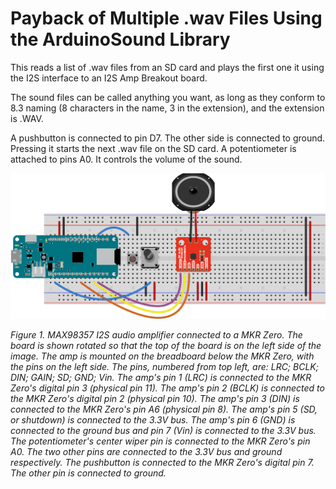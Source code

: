 #  Payback of Multiple .wav Files Using the ArduinoSound Library

This reads a list of  .wav files from an SD card and plays the first one it using the I2S interface to an I2S Amp Breakout board. 

The sound files can be called anything you want, as long as they conform to 8.3 naming (8 characters in the name, 3 in the extension), and the extension is .WAV.

A pushbutton is connected to pin D7. The other side is connected to ground. Pressing it starts the next .wav file on the SD card. A potentiometer is attached to pins A0. It controls the volume of the sound.


![Figure 1. MAX98357 I2S audio amplifier, a pushbutton, and a potentiometer connected to a MKR Zero.](../../docs/img/I2S_amp_circuit_MAX98357_bb.png)

*Figure 1. MAX98357 I2S audio amplifier connected to a MKR Zero. The board is shown rotated so that the top of the board is on the left side of the image. The amp is mounted on the breadboard below the MKR Zero, with the pins on the left side. The pins, numbered from top left, are: LRC; BCLK; DIN; GAIN; SD; GND; Vin.  The amp's pin 1 (LRC) is connected to the MKR Zero's digital pin 3 (physical pin 11). The amp's pin 2 (BCLK) is connected to the MKR Zero's digital pin 2 (physical pin 10). The amp's pin 3 (DIN) is connected to the MKR Zero's pin A6 (physical pin 8). The amp's pin 5 (SD, or shutdown) is connected to the 3.3V bus. The amp's pin 6 (GND) is connected to the ground bus and pin 7 (Vin) is connected to the 3.3V  bus. The potentiometer's center wiper pin is connected to the MKR Zero's pin A0. The two other pins are connected to the 3.3V bus and ground respectively. The pushbutton is connected to the MKR Zero's digital pin 7. The other pin is connected to ground.* 
